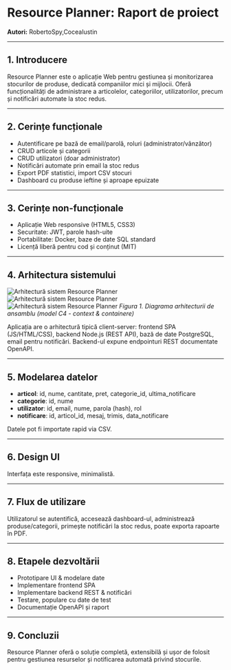 # Resource Planner: Raport de proiect

**Autori:** RobertoSpy,CoceaIustin 

---

## 1. Introducere

Resource Planner este o aplicație Web pentru gestiunea și monitorizarea stocurilor de produse, dedicată companiilor mici și mijlocii. Oferă funcționalități de administrare a articolelor, categoriilor, utilizatorilor, precum și notificări automate la stoc redus.

---

## 2. Cerințe funcționale

- Autentificare pe bază de email/parolă, roluri (administrator/vânzător)
- CRUD articole și categorii
- CRUD utilizatori (doar administrator)
- Notificări automate prin email la stoc redus
- Export PDF statistici, import CSV stocuri
- Dashboard cu produse ieftine și aproape epuizate

---

## 3. Cerințe non-funcționale

- Aplicație Web responsive (HTML5, CSS3)
- Securitate: JWT, parole hash-uite
- Portabilitate: Docker, baze de date SQL standard
- Licență liberă pentru cod și conținut (MIT)

---

## 4. Arhitectura sistemului

![Arhitectură sistem Resource Planner](context.png)  
![Arhitectură sistem Resource Planner](container.png) 
![Arhitectură sistem Resource Planner](component.png) 
*Figura 1. Diagrama arhitecturii de ansamblu (model C4 - context & containere)*

Aplicația are o arhitectură tipică client-server: frontend SPA (JS/HTML/CSS), backend Node.js (REST API), bază de date PostgreSQL, email pentru notificări. Backend-ul expune endpointuri REST documentate OpenAPI.

---

## 5. Modelarea datelor

- **articol**: id, nume, cantitate, pret, categorie_id, ultima_notificare
- **categorie**: id, nume
- **utilizator**: id, email, nume, parola (hash), rol
- **notificare**: id, articol_id, mesaj, trimis, data_notificare

Datele pot fi importate rapid via CSV.

---

## 6. Design UI

Interfața este responsive, minimalistă.

---

## 7. Flux de utilizare

Utilizatorul se autentifică, accesează dashboard-ul, administrează produse/categorii, primește notificări la stoc redus, poate exporta rapoarte în PDF.

---

## 8. Etapele dezvoltării

- Prototipare UI & modelare date
- Implementare frontend SPA
- Implementare backend REST & notificări
- Testare, populare cu date de test
- Documentație OpenAPI și raport

---

## 9. Concluzii

Resource Planner oferă o soluție completă, extensibilă și ușor de folosit pentru gestiunea resurselor și notificarea automată privind stocurile.
